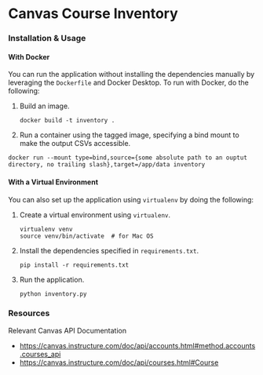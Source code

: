 # Canvas Course Inventory

### Installation & Usage

#### With Docker

You can run the application without installing the dependencies manually by leveraging the `Dockerfile` and Docker 
Desktop. To run with Docker, do the following:

1. Build an image.
   ```
   docker build -t inventory .
   ```
1. Run a container using the tagged image, specifying a bind mount to make the output CSVs accessible.
  ```
  docker run --mount type=bind,source={some absolute path to an ouptut directory, no trailing slash},target=/app/data inventory   
  ```

#### With a Virtual Environment

You can also set up the application using `virtualenv` by doing the following:

1. Create a virtual environment using `virtualenv`.
   ```
   virtualenv venv
   source venv/bin/activate  # for Mac OS
   ```
1. Install the dependencies specified in `requirements.txt`.
   ```
   pip install -r requirements.txt
   ```
1. Run the application.
   ```
   python inventory.py
   ```

### Resources

Relevant Canvas API Documentation
* https://canvas.instructure.com/doc/api/accounts.html#method.accounts.courses_api
* https://canvas.instructure.com/doc/api/courses.html#Course